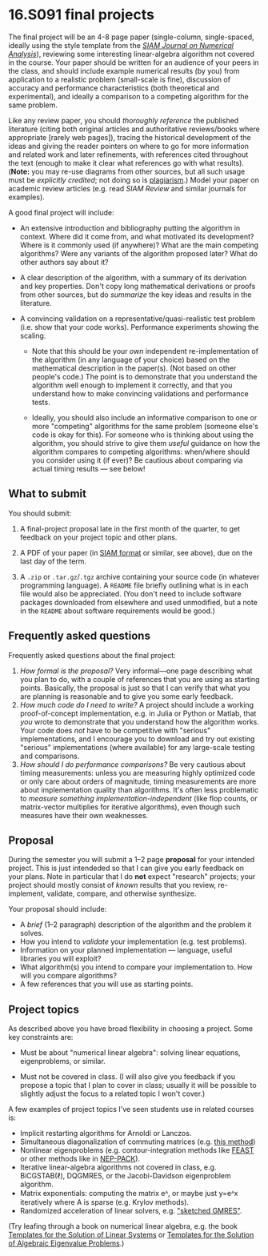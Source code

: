 # 16.S091 final projects

The final project will be an 4-8 page paper (single-column, single-spaced, ideally using the style template from the [_SIAM Journal on Numerical Analysis_](http://www.siam.org/journals/auth-info.php)), reviewing some interesting linear-algebra algorithm not covered in the course.  Your paper should be written for an audience of your peers in the class, and should include example numerical results (by you) from application to a realistic problem (small-scale is fine), discussion of accuracy and performance characteristics (both theoretical and experimental), and ideally a comparison to a competing algorithm for the same problem.

Like any review paper, you should _thoroughly reference_ the published literature (citing both original articles and authoritative reviews/books where appropriate \[rarely web pages\]), tracing the historical development of the ideas and giving the reader pointers on where to go for more information and related work and later refinements, with references cited throughout the text (enough to make it clear what references go with what results). (**Note:** you may re-use diagrams from other sources, but all such usage must be _explicitly credited_; not doing so is [plagiarism](http://writing.mit.edu/wcc/avoidingplagiarism).) Model your paper on academic review articles (e.g. read _SIAM Review_ and similar journals for examples).

A good final project will include:

* An extensive introduction and bibliography putting the algorithm in context.  Where did it come from, and what motivated its development?  Where is it commonly used (if anywhere)?  What are the main competing algorithms?  Were any variants of the algorithm proposed later?  What do other authors say about it?

* A clear description of the algorithm, with a summary of its derivation and key properties.   Don't copy long mathematical derivations or proofs from other sources, but do *summarize* the key ideas and results in the literature.

* A convincing validation on a representative/quasi-realistic test problem (i.e. show that your code works).  Performance experiments showing the scaling.

    - Note that this should be your *own* independent re-implementation of the algorithm (in any language of your choice) based on the mathematical description in the paper(s).  (Not based on other people's code.)  The point is to demonstrate that you understand the algorithm well enough to implement it correctly, and that you understand how to make convincing validations and performance tests.

    - Ideally, you should also include an informative comparison to one or more "competing" algorithms for the same problem (someone else's code is okay for this).  For someone who is thinking about using the algorithm, you should strive to give them *useful* guidance on how the algorithm compares to competing algorithms: when/where should you consider using it (if ever)?   Be cautious about comparing via actual timing results — see below!

## What to submit

You should submit:

1. A final-project proposal late in the first month of the quarter, to get feedback on your project topic and other plans.

2. A PDF of your paper (in [SIAM format](http://www.siam.org/journals/auth-info.php) or similar, see above), due on the last day of the term.

3. A `.zip` or `.tar.gz`/`.tgz` archive containing your source code (in whatever programming language).   A `README` file briefly outlining what is in each file would also be appreciated.  (You don't need to include software packages downloaded from elsewhere and used unmodified, but a note in the `README` about software requirements would be good.)

## Frequently asked questions

Frequently asked questions about the final project:

1.  _How formal is the proposal?_ Very informal—one page describing what you plan to do, with a couple of references that you are using as starting points. Basically, the proposal is just so that I can verify that what you are planning is reasonable and to give you some early feedback.
2.  _How much code do I need to write?_ A project should include a working proof-of-concept implementation, e.g. in Julia or Python or Matlab, that *you* wrote to demonstrate that you understand how the algorithm works. Your code does _not_ have to be competitive with "serious" implementations, and I encourage you to download and try out existing "serious" implementations (where available) for any large-scale testing and comparisons.
5.  _How should I do performance comparisons?_ Be very cautious about timing measurements: unless you are measuring highly optimized code or only care about orders of magnitude, timing measurements are more about implementation quality than algorithms. It's often less problematic to *measure something implementation-independent* (like flop counts, or matrix-vector multiplies for iterative algorithms), even though such measures have their own weaknesses.

## Proposal

During the semester you will submit a 1–2 page **proposal** for your intended project.  This is just intendeded so that I can give you early feedback on your plans.  Note in particular that I do **not** expect "research" projects; your project should mostly consist of *known* results that you review, re-implement, validate, compare, and otherwise synthesize.

Your proposal should include:

* A *brief* (1–2 paragraph) description of the algorithm and the problem it solves.
* How you intend to *validate* your implementation (e.g. test problems).
* Information on your planned implementation — language, useful libraries you will exploit?
* What algorithm(s) you intend to compare your implementation to. How will you compare algorithms?
* A few references that you will use as starting points.

## Project topics

As described above you have broad flexibility in choosing a project.  Some key constraints are:

* Must be about "numerical linear algebra": solving linear equations, eigenproblems, or similar.

* Must not be covered in class.  (I will also give you feedback if you propose a topic that I plan to cover in class; usually it will be possible to slightly adjust the focus to a related topic I won't cover.)

A few examples of project topics I've seen students use in related courses is:

* Implicit restarting algorithms for Arnoldi or Lanczos.
* Simultaneous diagonalization of commuting matrices (e.g. [this method](https://doi.org/10.1137/0614062))
* Nonlinear eigenproblems (e.g. contour-integration methods like [FEAST](http://www.ecs.umass.edu/~polizzi/feast/) or other methods like in [NEP-PACK](https://nep-pack.github.io/NonlinearEigenproblems.jl/)).
* Iterative linear-algebra algorithms not covered in class, e.g. BiCGSTAB(ℓ), DQGMRES, or the Jacobi-Davidson eigenproblem algorithm.
* Matrix exponentials: computing the matrix eᴬ, or maybe just y=eᴬx iteratively where A is sparse (e.g. Krylov methods).
* Randomized acceleration of linear solvers, e.g. ["sketched GMRES"](https://arxiv.org/pdf/2111.00113.pdf).

(Try leafing through a book on numerical linear algebra, e.g. the book [Templates for the Solution of Linear Systems](https://www.netlib.org/templates/templates.pdf) or [Templates for the Solution of Algebraic Eigenvalue Problems](https://www.netlib.org/utk/people/JackDongarra/etemplates/book.html).)
